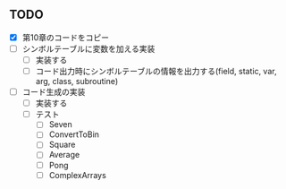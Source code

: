 ## TODO
- [x] 第10章のコードをコピー
- [ ] シンボルテーブルに変数を加える実装
    - [ ] 実装する
    - [ ] コード出力時にシンボルテーブルの情報を出力する(field, static, var, arg, class, subroutine)
- [ ] コード生成の実装
    - [ ] 実装する
    - [ ] テスト
        - [ ] Seven
        - [ ] ConvertToBin
        - [ ] Square
        - [ ] Average
        - [ ] Pong
        - [ ] ComplexArrays
